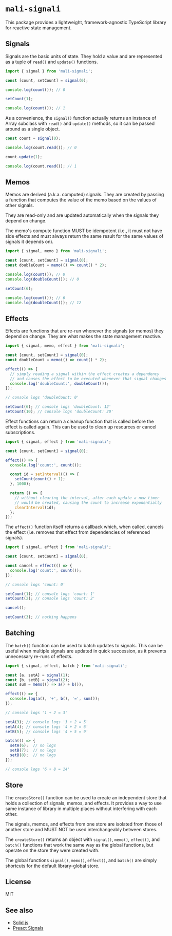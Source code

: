 # `mali-signali`

This package provides a lightweight, framework-agnostic TypeScript library for reactive state management.

## Signals

Signals are the basic units of state. They hold a value and are represented as a tuple of `read()` and `update()` functions. 

```ts
import { signal } from 'mali-signali';

const [count, setCount] = signal(0);

console.log(count()); // 0

setCount(1);

console.log(count()); // 1
```

As a convenience, the `signal()` function actually returns an instance of Array subclass with 
`read()` and `update()` methods, so it can be passed around as a single object.

```ts
const count = signal(0);

console.log(count.read()); // 0

count.update(1);

console.log(count.read()); // 1
```

## Memos

Memos are derived (a.k.a. computed) signals. They are created by passing a function that computes the value of the memo based on the values of other signals.

They are read-only and are updated automatically when the signals they depend on change.

The memo's compute function MUST be idempotent (i.e., it must not have side effects and must always return the same result for the same values of signals it depends on).

```ts
import { signal, memo } from 'mali-signali';

const [count, setCount] = signal(0);
const doubleCount = memo(() => count() * 2);

console.log(count()); // 0
console.log(doubleCount()); // 0

setCount(6);

console.log(count()); // 6
console.log(doubleCount()); // 12
```

## Effects

Effects are functions that are re-run whenever the signals (or memos) they depend on change. They are what makes the state management reactive.

```ts
import { signal, memo, effect } from 'mali-signali';

const [count, setCount] = signal(0);
const doubleCount = memo(() => count() * 2);

effect(() => {
  // simply reading a signal within the effect creates a dependency
  // and causes the effect to be executed whenever that signal changes
  console.log('doubleCount:', doubleCount());
});

// console logs 'doubleCount: 0'

setCount(6); // console logs 'doubleCount: 12'
setCount(10); // console logs 'doubleCount: 20'
```

Effect functions can return a cleanup function that is called before the effect is called again. This can be used to clean up resources or cancel subscriptions.

```ts
import { signal, effect } from 'mali-signali';

const [count, setCount] = signal(0);

effect(() => {
  console.log('count:', count());

  const id = setInterval(() => {
    setCount(count() + 1);
  }, 1000);

  return () => {
    // without clearing the interval, after each update a new timer
    // would be created, causing the count to increase exponentially
    clearInterval(id);
  };
});
```

The `effect()` function itself returns a callback which, when called, cancels the effect (i.e. removes that effect from dependencies of referenced signals).

```ts
import { signal, effect } from 'mali-signali';

const [count, setCount] = signal(0);

const cancel = effect(() => {
  console.log('count:', count());
});

// console logs 'count: 0'

setCount(1); // console logs 'count: 1'
setCount(2); // console logs 'count: 2'

cancel();

setCount(3); // nothing happens
```

## Batching

The `batch()` function can be used to batch updates to signals. This can be useful when multiple signals are updated in quick succession, as it prevents unnecessary re-runs of effects.

```ts
import { signal, effect, batch } from 'mali-signali';

const [a, setA] = signal(1);
const [b, setB] = signal(2);
const sum = memo(() => a() + b());

effect(() => {
  console.log(a(), '+', b(), '=', sum());
});

// console logs '1 + 2 = 3'

setA(3); // console logs '3 + 2 = 5'
setA(4); // console logs '4 + 2 = 6'
setB(5); // console logs '4 + 5 = 9'

batch(() => {
  setA(6);  // no logs
  setB(7);  // no logs
  setB(8);  // no logs
});

// console logs '6 + 8 = 14'
```

## Store

The `createStore()` function can be used to create an independent store that holds a collection of signals, memos, and effects. It provides a way to use same instance of library in multiple places without interfering with each other.

The signals, memos, and effects from one store are isolated from those of another store and MUST NOT be used interchangeably between stores.

The `createStore()` returns an object with `signal()`, `memo()`, `effect()`, and `batch()` functions that work the same way as the global functions, but operate on the store they were created with.

The global functions `signal()`, `memo()`, `effect()`, and `batch()` are simply shortcuts for the default library-global store.


## License

MIT


## See also

 - [Solid.js](https://github.com/solidjs/solid)
 - [Preact Signals](https://github.com/preactjs/signals)
